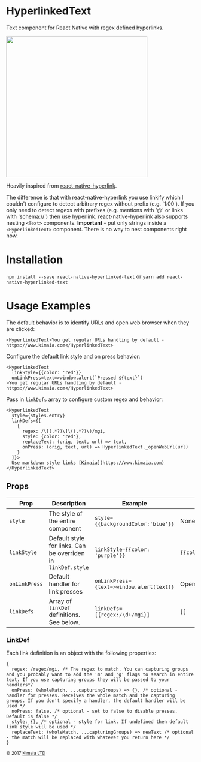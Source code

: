 # HyperlinkedText
Text component for React Native with regex defined hyperlinks.

<img src="https://user-images.githubusercontent.com/1841312/29251023-1fba71b8-8056-11e7-8bbc-1171efcab7bd.png" width="377">

Heavily inspired from [react-native-hyperlink](https://github.com/obipawan/react-native-hyperlink/blob/master/README.md).

The difference is that with react-native-hyperlink you use linkify which I couldn't configure to detect arbitrary regex without prefix (e.g. '1:00'). If you only need to detect regexs with prefixes (e.g. mentions with '@' or links with 'schema://') then use hyperlink. react-native-hyperlink also supports nesting `<Text>` components.
**Important** - put only strings inside a `<HyperlinkedText>` component. There is no way to nest components right now.
# Installation
`npm install --save react-native-hyperlinked-text` or
`yarn add react-native-hyperlinked-text`
# Usage Examples
The default behavior is to identify URLs and open web browser when they are clicked:
```JSX
<HyperlinkedText>You get regular URLs handling by default - https://www.kimaia.com</HyperlinkedText>
```

Configure the default link style and on press behavior:
```JSX
<HyperlinkedText
  linkStyle={{color: 'red'}}
  onLinkPress=text=>window.alert(`Pressed ${text}`)
>You get regular URLs handling by default - https://www.kimaia.com</HyperlinkedText>
```

Pass in `linkDefs` array to configure custom regex and behavior:
```JSX
<HyperlinkedText
  style={styles.entry}
  linkDefs={[
    {
      regex: /\[(.*?)\]\((.*?)\)/mgi,
      style: {color: 'red'},
      replaceText: (orig, text, url) => text,
      onPress: (orig, text, url) => HyperlinkedText._openWebUrl(url)
    }
  ]}>
  Use markdown style links [Kimaia](https://www.kimaia.com)
</HyperlinkedText>
```
## Props

| Prop | Description | Example | Default |
| --- | --- | --- | --- |
| `style` | The style of the entire component | `style={{backgroundColor:'blue'}}` | None |
| `linkStyle` | Default style for links. Can be overriden in `linkDef.style` | `linkStyle={{color: 'purple'}}` | `{{color:'#0000EE'}}` |
| `onLinkPress` | Default handler for link presses | `onLinkPress={text=>window.alert(text)}` | Open browser |
| `linkDefs` | Array of `linkDef` definitions. See below. | `linkDefs=[{regex:/\d+/mgi}]` | `[]` |

### LinkDef
Each link definition is an object with the following properties:

```JS
{
  regex: /regex/mgi, /* The regex to match. You can capturing groups and you probably want to add the 'm' and 'g' flags to search in entire text. If you use capturing groups they will be passed to your handlers*/
  onPress: (wholeMatch, ...capturingGroups) => {}, /* optional - handler for presses. Receives the whole match and the capturing groups. If you don't specify a handler, the default handler will be used */
  noPress: false, /* optional - set to false to disable presses. Default is false */
  style: {}, /* optional - style for link. If undefined then default link style will be used */
  replaceText: (wholeMatch, ...capturingGroups) => newText /* optional - the match will be replaced with whatever you return here */  
}
```

<sup>&copy; 2017 [Kimaia LTD](https://www.kimaia.com)</sup>
